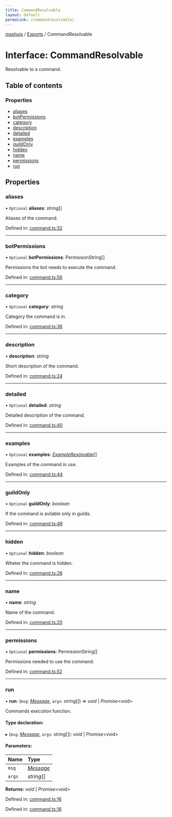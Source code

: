 ```yaml
---
title: CommandResolvable
layout: default
permalink: /commandresolvable/
---
```

[mashujs](/) / [Exports](/modules/) / CommandResolvable

# Interface: CommandResolvable

Resolvable to a command.

## Table of contents

### Properties

- [aliases](/commandresolvable.md#aliases)
- [botPermissions](/commandresolvable.md#botpermissions)
- [category](/commandresolvable.md#category)
- [description](/commandresolvable.md#description)
- [detailed](/commandresolvable.md#detailed)
- [examples](/commandresolvable.md#examples)
- [guildOnly](/commandresolvable.md#guildonly)
- [hidden](/commandresolvable.md#hidden)
- [name](/commandresolvable.md#name)
- [permissions](/commandresolvable.md#permissions)
- [run](/commandresolvable.md#run)

## Properties

### aliases

• `Optional` **aliases**: *string*[]

Aliases of the command.

Defined in: [command.ts:32](https://github.com/EpokTarren/mashu/blob/2da2f58/src/command.ts#L32)

___

### botPermissions

• `Optional` **botPermissions**: PermissionString[]

Permissions the bot needs to execute the command.

Defined in: [command.ts:56](https://github.com/EpokTarren/mashu/blob/2da2f58/src/command.ts#L56)

___

### category

• `Optional` **category**: *string*

Category the command is in.

Defined in: [command.ts:36](https://github.com/EpokTarren/mashu/blob/2da2f58/src/command.ts#L36)

___

### description

• **description**: *string*

Short description of the command.

Defined in: [command.ts:24](https://github.com/EpokTarren/mashu/blob/2da2f58/src/command.ts#L24)

___

### detailed

• `Optional` **detailed**: *string*

Detailed description of the command.

Defined in: [command.ts:40](https://github.com/EpokTarren/mashu/blob/2da2f58/src/command.ts#L40)

___

### examples

• `Optional` **examples**: [*ExampleResolvable*](/modules.md#exampleresolvable)[]

Examples of the command in use.

Defined in: [command.ts:44](https://github.com/EpokTarren/mashu/blob/2da2f58/src/command.ts#L44)

___

### guildOnly

• `Optional` **guildOnly**: *boolean*

If the command is avilable only in guilds.

Defined in: [command.ts:48](https://github.com/EpokTarren/mashu/blob/2da2f58/src/command.ts#L48)

___

### hidden

• `Optional` **hidden**: *boolean*

Wheter the command is hidden.

Defined in: [command.ts:28](https://github.com/EpokTarren/mashu/blob/2da2f58/src/command.ts#L28)

___

### name

• **name**: *string*

Name of the command.

Defined in: [command.ts:20](https://github.com/EpokTarren/mashu/blob/2da2f58/src/command.ts#L20)

___

### permissions

• `Optional` **permissions**: PermissionString[]

Permissions needed to use the command.

Defined in: [command.ts:52](https://github.com/EpokTarren/mashu/blob/2da2f58/src/command.ts#L52)

___

### run

• **run**: (`msg`: [*Message*](/message/), `args`: *string*[]) => *void* \| *Promise*<void\>

Commands execution function.

#### Type declaration:

▸ (`msg`: [*Message*](/message/), `args`: *string*[]): *void* \| *Promise*<void\>

#### Parameters:

Name | Type |
:------ | :------ |
`msg` | [*Message*](/message/) |
`args` | *string*[] |

**Returns:** *void* \| *Promise*<void\>

Defined in: [command.ts:16](https://github.com/EpokTarren/mashu/blob/2da2f58/src/command.ts#L16)

Defined in: [command.ts:16](https://github.com/EpokTarren/mashu/blob/2da2f58/src/command.ts#L16)

